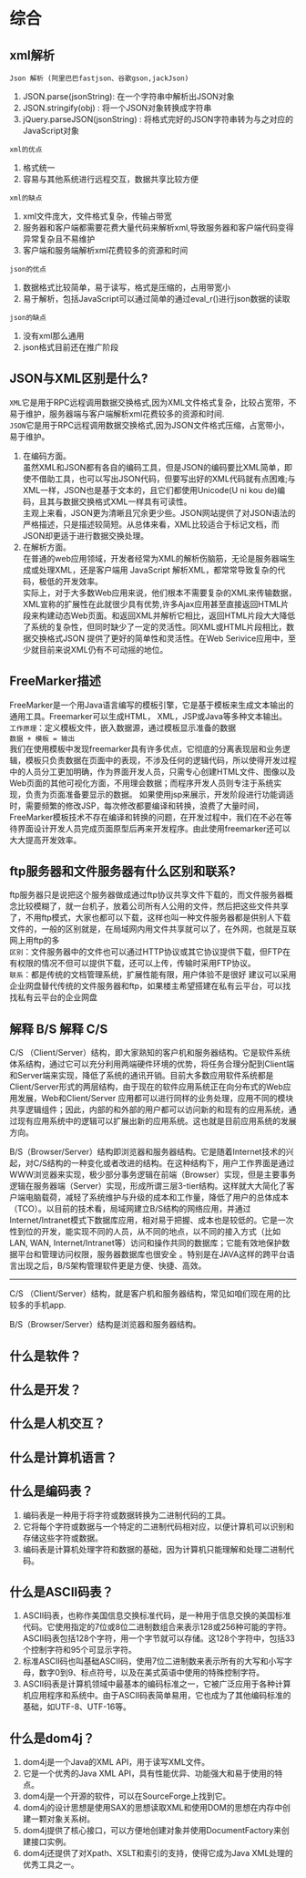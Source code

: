 # 综合

##  xml解析
``Json 解析 (阿里巴巴fastjson、谷歌gson,jackJson)``
1. JSON.parse(jsonString): 在一个字符串中解析出JSON对象
2. JSON.stringify(obj) : 将一个JSON对象转换成字符串
3. jQuery.parseJSON(jsonString) : 将格式完好的JSON字符串转为与之对应的JavaScript对象

``xml的优点``  
1. 格式统一   
2. 容易与其他系统进行远程交互，数据共享比较方便

``xml的缺点``    
1. xml文件庞大，文件格式复杂，传输占带宽     
2. 服务器和客户端都需要花费大量代码来解析xml,导致服务器和客户端代码变得异常复杂且不易维护    
3. 客户端和服务端解析xml花费较多的资源和时间

``json的优点``  
1. 数据格式比较简单，易于读写，格式是压缩的，占用带宽小   
2. 易于解析，包括JavaScript可以通过简单的通过eval_r()进行json数据的读取

``json的缺点``   
1. 没有xml那么通用  
2. json格式目前还在推广阶段  

## JSON与XML区别是什么?
``XML``它是用于RPC远程调用数据交换格式,因为XML文件格式复杂，比较占宽带，不易于维护，服务器端与客户端解析xml花费较多的资源和时间.   
``JSON``它是用于RPC远程调用数据交换格式,因为JSON文件格式压缩，占宽带小，易于维护。
1. 在编码方面。  
    虽然XML和JSON都有各自的编码工具，但是JSON的编码要比XML简单，即使不借助工具，也可以写出JSON代码，但要写出好的XML代码就有点困难;与XML一样，JSON也是基于文本的，且它们都使用Unicode(U ni kou de)编码，且其与数据交换格式XML一样具有可读性。  
    主观上来看，JSON更为清晰且冗余更少些。JSON网站提供了对JSON语法的严格描述，只是描述较简短。从总体来看，XML比较适合于标记文档，而JSON却更适于进行数据交换处理。
2. 在解析方面。  
    在普通的web应用领域，开发者经常为XML的解析伤脑筋，无论是服务器端生成或处理XML，还是客户端用 JavaScript 解析XML，都常常导致复杂的代码，极低的开发效率。  
    实际上，对于大多数Web应用来说，他们根本不需要复杂的XML来传输数据，XML宣称的扩展性在此就很少具有优势,许多Ajax应用甚至直接返回HTML片段来构建动态Web页面。和返回XML并解析它相比，返回HTML片段大大降低了系统的复杂性，但同时缺少了一定的灵活性。同XML或HTML片段相比，数据交换格式JSON 提供了更好的简单性和灵活性。在Web Serivice应用中，至少就目前来说XML仍有不可动摇的地位。 

##  FreeMarker描述
FreeMarker是一个用Java语言编写的模板引擎，它是基于模板来生成文本输出的通用工具。Freemarker可以生成HTML， XML，JSP或Java等多种文本输出。  
``工作原理``：定义模板文件，嵌入数据源，通过模板显示准备的数据   
``数据 + 模板 = 输出``   
我们在使用模板中发现freemarker具有许多优点，它彻底的分离表现层和业务逻辑，模板只负责数据在页面中的表现，不涉及任何的逻辑代码，所以使得开发过程中的人员分工更加明确，作为界面开发人员，只需专心创建HTML文件、图像以及Web页面的其他可视化方面，不用理会数据；而程序开发人员则专注于系统实现，负责为页面准备要显示的数据。
如果使用jsp来展示，开发阶段进行功能调适时，需要频繁的修改JSP，每次修改都要编译和转换，浪费了大量时间，FreeMarker模板技术不存在编译和转换的问题，在开发过程中，我们在不必在等待界面设计开发人员完成页面原型后再来开发程序。由此使用freemarker还可以大大提高开发效率。

## ftp服务器和文件服务器有什么区别和联系?
ftp服务器只是说把这个服务器做成通过ftp协议共享文件下载的，而文件服务器概念比较模糊了，就一台机子，放着公司所有人公用的文件，然后把这些文件共享了，不用ftp模式，大家也都可以下载，这样也叫一种文件服务器都是供别人下载文件的，一般的区别就是，在局域网内用文件共享就可以了，在外网，也就是互联网上用ftp的多  
``区别``：文件服务器中的文件也可以通过HTTP协议或其它协议提供下载，但FTP在有权限的情况不但可以提供下载，还可以上传，传输时采用FTP协议。  
``联系``：都是传统的文档管理系统，扩展性能有限，用户体验不是很好 建议可以采用企业网盘替代传统的文件服务器和ftp，如果楼主希望搭建在私有云平台，可以找找私有云平台的企业网盘

## 解释 B/S 解释 C/S
C/S （Client/Server）结构，即大家熟知的客户机和服务器结构。它是软件系统体系结构，通过它可以充分利用两端硬件环境的优势，将任务合理分配到Client端和Server端来实现，降低了系统的通讯开销。目前大多数应用软件系统都是Client/Server形式的两层结构，由于现在的软件应用系统正在向分布式的Web应用发展，Web和Client/Server 应用都可以进行同样的业务处理，应用不同的模块共享逻辑组件；因此，内部的和外部的用户都可以访问新的和现有的应用系统，通过现有应用系统中的逻辑可以扩展出新的应用系统。这也就是目前应用系统的发展方向。       

B/S（Browser/Server）结构即浏览器和服务器结构。它是随着Internet技术的兴起，对C/S结构的一种变化或者改进的结构。在这种结构下，用户工作界面是通过WWW浏览器来实现，极少部分事务逻辑在前端（Browser）实现，但是主要事务逻辑在服务器端（Server）实现，形成所谓三层3-tier结构。这样就大大简化了客户端电脑载荷，减轻了系统维护与升级的成本和工作量，降低了用户的总体成本（TCO）。以目前的技术看，局域网建立B/S结构的网络应用，并通过Internet/Intranet模式下数据库应用，相对易于把握、成本也是较低的。它是一次性到位的开发，能实现不同的人员，从不同的地点，以不同的接入方式（比如LAN, WAN, Internet/Intranet等）访问和操作共同的数据库；它能有效地保护数据平台和管理访问权限，服务器数据库也很安全 。特别是在JAVA这样的跨平台语言出现之后，B/S架构管理软件更是方便、快捷、高效。

---
C/S （Client/Server）结构，就是客户机和服务器结构，常见如咱们现在用的比较多的手机app.       

B/S（Browser/Server）结构是浏览器和服务器结构。

## 什么是软件？
## 什么是开发？
## 什么是人机交互？
## 什么是计算机语言？

[//]: # (todo)

## 什么是编码表？
1. 编码表是一种用于将字符或数据转换为二进制代码的工具。
2. 它将每个字符或数据与一个特定的二进制代码相对应，以便计算机可以识别和存储这些字符或数据。
3. 编码表是计算机处理字符和数据的基础，因为计算机只能理解和处理二进制代码。

## 什么是ASCII码表？
1. ASCII码表，也称作美国信息交换标准代码，是一种用于信息交换的美国标准代码。它使用指定的7位或8位二进制数组合来表示128或256种可能的字符。ASCII码表包括128个字符，用一个字节就可以存储。这128个字符中，包括33个控制字符和95个可显示字符。
2. 标准ASCII码也叫基础ASCII码，使用7位二进制数来表示所有的大写和小写字母，数字0到9、标点符号，以及在美式英语中使用的特殊控制字符。
3. ASCII码表是计算机领域中最基本的编码标准之一，它被广泛应用于各种计算机应用程序和系统中。由于ASCII码表简单易用，它也成为了其他编码标准的基础，如UTF-8、UTF-16等。

## 什么是dom4j？
1. dom4j是一个Java的XML API，用于读写XML文件。
2. 它是一个优秀的Java XML API，具有性能优异、功能强大和易于使用的特点。
3. dom4j是一个开源的软件，可以在SourceForge上找到它。
4. dom4j的设计思想是使用SAX的思想读取XML和使用DOM的思想在内存中创建一颗对象关系树。
5. dom4j提供了核心接口，可以方便地创建对象并使用DocumentFactory来创建接口实例。
6. dom4j还提供了对Xpath、XSLT和索引的支持，使得它成为Java XML处理的优秀工具之一。
